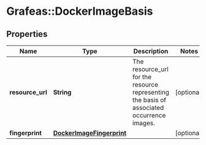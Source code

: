 # Grafeas::DockerImageBasis

## Properties
Name | Type | Description | Notes
------------ | ------------- | ------------- | -------------
**resource_url** | **String** | The resource_url for the resource representing the basis of associated occurrence images. | [optional] 
**fingerprint** | [**DockerImageFingerprint**](DockerImageFingerprint.md) |  | [optional] 



